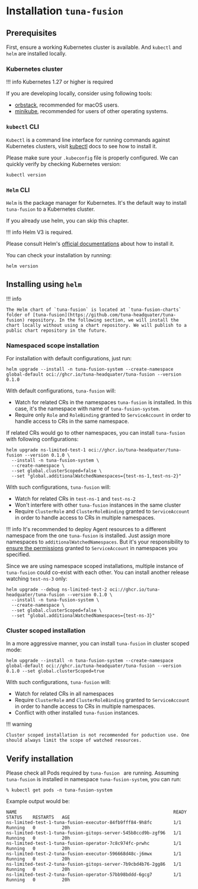 # Installation `tuna-fusion`


## Prerequisites

First, ensure a working Kubernetes cluster is available. And `kubectl` and `helm` are installed locally.


### Kubernetes cluster

!!! info
    Kubernetes 1.27 or higher is required



If you are developing locally, consider using following tools:


* [orbstack](https://github.com/orbstack/orbstack/), recommended for macOS users.
* [minikube](https://minikube.sigs.k8s.io/docs/start/), recommended for users of other operating systems.


### `kubectl` CLI

`Kubectl` is a command line interface for running commands against Kubernetes clusters, visit [kubectl](https://kubernetes.io/docs/tasks/tools/#kubectl) docs to see how to install it.

Please make sure your `.kubeconfig` file is properly configured. We can quickly verify by checking Kubernetes version:

```shell
kubectl version
```

### `Helm` CLI

`Helm` is the package manager for Kubernetes. It's the default way to install `tuna-fusion` to a Kubernetes cluster. 

If you already use helm, you can skip this chapter.

!!! info
    Helm V3 is required.

Please consult Helm's [official documentations](https://helm.sh/docs/intro/install/) about how to install it.

You can check your installation by running:

```shell
helm version
```

## Installing using `helm`

!!! info

    The Helm chart of `tuna-fusion` is located at `tuna-fusion-charts` folder of [tuna-fusion](https://github.com/tuna-headquater/tuna-fusion) repository. In the following section, we will install the chart locally without using a chart repository. We will publish to a public chart repository in the future.

### Namespaced scope installation 

For installation with default configurations, just run:

```shell
helm upgrade --install -n tuna-fusion-system --create-namespace global-default oci://ghcr.io/tuna-headquater/tuna-fusion --version 0.1.0
```

With default configurations, `tuna-fusion` will: 

* Watch for related CRs in the namespaces `tuna-fusion` is installed. In this case, it's the namespace with name of `tuna-fusion-system`.
* Require only `Role` and `RoleBinding` granted to `ServiceAccount` in order to handle access to CRs in the same namespace.

If related CRs would go to other namespaces, you can install `tuna-fusion` with following configurations: 

```shell
helm upgrade ns-limited-test-1 oci://ghcr.io/tuna-headquater/tuna-fusion --version 0.1.0 \
  --install -n tuna-fusion-system \
  --create-namespace \
  --set global.clusterScoped=false \
  --set "global.additionalWatchedNamespaces={test-ns-1,test-ns-2}"
```

With such configurations, `tuna-fusion` will:

* Watch for related CRs in `test-ns-1` and `test-ns-2`
* Won't interfere with other `tuna-fusion` instances in the same cluster
* Require `ClusterRole` and `ClusterRoleBinding` granted to `ServiceAccount` in order to handle access to CRs in multiple namespaces.

!!! info
    It's recommended to deploy Agent resources to a different namespace from the one `tuna-fusion` is installed. Just assign more namespaces to `additionalWatchedNamespaces`. But it's your responsibility to [ensure the permissions](user-guide/rbac-permissions.md) granted to `ServiceAccount` in namespaces you specified. 


Since we are using namespace scoped installations, multiple instance of `tuna-fusion` could co-exist with each other.  You can install another release watching `test-ns-3` only:

```shell
helm upgrade --debug ns-limited-test-2 oci://ghcr.io/tuna-headquater/tuna-fusion --version 0.1.0 \
  --install -n tuna-fusion-system \
  --create-namespace \
  --set global.clusterScoped=false \
  --set "global.additionalWatchedNamespaces={test-ns-3}"
```

### Cluster scoped installation 

In a more aggressive manner, you can install `tuna-fusion` in cluster scoped mode:

```shell
helm upgrade --install -n tuna-fusion-system --create-namespace global-default oci://ghcr.io/tuna-headquater/tuna-fusion --version 0.1.0 --set global.clusterScoped=true 
```

With such configurations, `tuna-fusion` will:

* Watch for related CRs in all namespaces
* Require `ClusterRole` and `ClusterRoleBinding` granted to `ServiceAccount` in order to handle access to CRs in multiple namespaces.
* Conflict with other installed `tuna-fusion` instances.


!!! warning

    Cluster scoped installation is not recommended for poduction use. One should always limit the scope of watched resources. 


## Verify installation

Please check all Pods required by `tuna-fusion ` are running. Assuming `tuna-fusion` is installed in namespace `tuna-fusion-system`, you can run:

```shell
% kubectl get pods -n tuna-fusion-system
```

Example output would be:

```text
NAME                                                           READY   STATUS    RESTARTS   AGE
ns-limited-test-1-tuna-fusion-executor-84fb9fff84-9h8fc        1/1     Running   0          20h
ns-limited-test-1-tuna-fusion-gitops-server-545b8ccd9b-zgf96   1/1     Running   0          20h
ns-limited-test-1-tuna-fusion-operator-7c8c974fc-prwhc         1/1     Running   0          20h
ns-limited-test-2-tuna-fusion-executor-596668d48c-j6mwx        1/1     Running   0          20h
ns-limited-test-2-tuna-fusion-gitops-server-7b9cbd4b76-2gg86   1/1     Running   0          20h
ns-limited-test-2-tuna-fusion-operator-57bb98bddd-6gcg7        1/1     Running   0          20h
```

